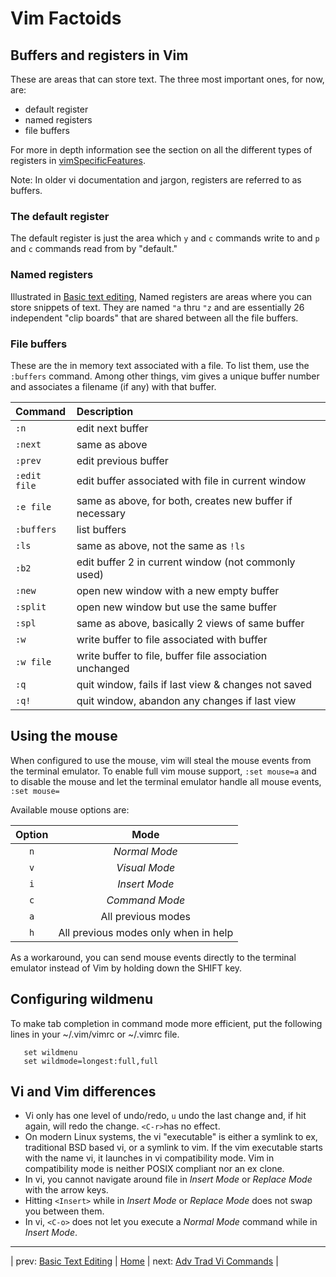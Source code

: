 # Vim Factoids

## Buffers and registers in Vim

These are areas that can store text.  The three most important ones,
for now, are:

* default register
* named registers
* file buffers

For more in depth information see the section on all the different
types of registers in
[vimSpecificFeatures](vimSpecificFeatures.md#types-of-registers).

Note: In older vi documentation and jargon, registers are referred
to as buffers.

### The default register

The default register is just the area which `y` and `c` commands
write to and `p` and `c` commands read from by "default."

### Named registers

Illustrated in [Basic text editing](basicTextEditing.md#you-can-use-named-registers-to-store-text),
Named registers are areas where you can store snippets of text.
They are named `"a` thru `"z` and are essentially 26
independent "clip boards" that are shared between all the
file buffers.

### File buffers

These are the in memory text associated with a file.  To list
them, use the `:buffers` command.  Among other things, vim
gives a unique buffer number and associates a filename (if any)
with that buffer.

| Command       | Description                                 |
|:------------- |:-------------------------------------------------------- |
| `:n`          | edit next buffer                                         |
| `:next`       | same as above                                            |
| `:prev`       | edit previous buffer                                     |
| `:edit file`  | edit buffer associated with file in current window       |
| `:e file`     | same as above, for both, creates new buffer if necessary |
| `:buffers`    | list buffers                                             |
| `:ls`         | same as above, not the same as `!ls`                     |
| `:b2`         | edit buffer 2 in current window (not commonly used)      |
| `:new`        | open new window with a new empty buffer                  |
| `:split`      | open new window but use the same buffer                  |
| `:spl`        | same as above, basically 2 views of same buffer          |
| `:w`          | write buffer to file associated with buffer              |
| `:w file`     | write buffer to file, buffer file association unchanged  |
| `:q`          | quit window, fails if last view & changes not saved      |
| `:q!`         | quit window, abandon any changes if last view            |

## Using the mouse

When configured to use the mouse, vim will steal the mouse
events from the terminal emulator.  To enable full vim mouse
support, `:set mouse=a` and to disable the mouse and let the
terminal emulator handle all mouse events, `:set mouse=`

Available mouse options are:

| Option | Mode                                 |
|:------:|:------------------------------------:|
| `n`    | *Normal Mode*                        |
| `v`    | *Visual Mode*                        |
| `i`    | *Insert Mode*                        |
| `c`    | *Command Mode*                       |
| `a`    | All previous modes                   |
| `h`    | All previous modes only when in help |

As a workaround, you can send mouse events directly to the
terminal emulator instead of Vim by holding down the SHIFT
key.

## Configuring wildmenu

To make tab completion in command mode more efficient, put the
following lines in your ~/.vim/vimrc or ~/.vimrc file.

```
   set wildmenu
   set wildmode=longest:full,full
```

## Vi and Vim differences

* Vi only has one level of undo/redo, `u` undo the
  last change and, if hit again, will redo the change.
  `<C-r>`has no effect.
* On modern Linux systems, the vi "executable" is either a
  symlink to ex, traditional BSD based vi, or a symlink
  to vim.  If the vim executable starts with the name vi,
  it launches in vi compatibility mode.  Vim in compatibility
  mode is neither POSIX compliant nor an ex clone.
* In vi, you cannot navigate around file in *Insert Mode* or
  *Replace Mode* with the arrow keys.
* Hitting `<Insert>` while in *Insert Mode* or *Replace Mode* does
  not swap you between them.
* In vi, `<C-o>` does not let you execute a *Normal Mode*
  command while in *Insert Mode*.

---

| prev: [Basic Text Editing][1] | [Home][2] | next: [Adv Trad Vi Commands][3] |

[1]: basicTextEditing.md
[2]: README.md
[3]: advTradViCommands.md
